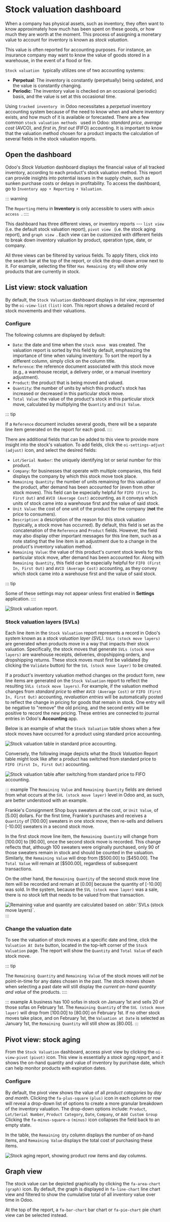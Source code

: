 # Stock valuation dashboard

When a company has physical assets, such as inventory, they often want
to know approximately how much has been spent on these goods, or how
much they are worth at the moment. This process of assigning a monetary
value to account for inventory is known as *stock valuation*.

This value is often reported for accounting purposes. For instance, an
insurance company may want to know the value of goods stored in a
warehouse, in the event of a flood or fire.

`Stock valuation ` typically utilizes one of two accounting systems:

- **Perpetual**: The inventory is constantly (perpetually) being
  updated, and the value is constantly changing.
- **Periodic**: The inventory value is checked on an occasional
  (periodic) basis, and the value is set at this occasional time.

Using
`tracked inventory ` in Odoo necessitates a *perpetual* inventory accounting
system because of the need to know when and where inventory exists, and
how much of it is available or forecasted. There are a few common `stock
valuation methods ` used in Odoo: *standard price*, *average cost* (AVCO), and
*first in, first out* (FIFO) accounting. It is important to know that
the valuation method chosen for a product impacts the calculation of
several fields in the stock valuation reports.

## Open the dashboard

Odoo\'s *Stock Valuation* dashboard displays the financial value of all
tracked inventory, according to each product\'s stock valuation method.
This report can provide insights into potential issues in the supply
chain, such as sunken purchase costs or delays in profitability. To
access the dashboard, go to
`Inventory app ‣ Reporting ‣ Valuation`.

::: warning

The `Reporting` menu in
**Inventory** is only accessible to users with
`admin access `.
::::

This dashboard has three different views, or inventory reports ---
`list view
` (i.e. the default stock valuation report),
`pivot view ` (i.e. the stock aging report), and
`graph view `. Each view can be customized with different fields to break
down inventory valuation by product, operation type, date, or company.

All three views can be filtered by various fields. To apply filters,
click into the search bar at the top of the report, or click the
drop-down arrow next to it. For example, selecting the filter
`Has Remaining Qty` will show only
products that are currently in stock.

## List view: stock valuation 

By default, the `Stock Valuation`
dashboard displays in *list view*, represented by the
`oi-view-list` `(list)` icon. This report shows a detailed record of stock
movements and their valuations.

### Configure

The following columns are displayed by default:

- `Date`: the date and time when the
  `stock move ` was created. The valuation report is sorted by this field
  by default, emphasizing the importance of time when valuing inventory.
  To sort the report by a different column, simply click on the column
  title.
- `Reference`: the reference document
  associated with this stock move (e.g., a warehouse receipt, a delivery
  order, or a manual inventory adjustment).
- `Product`: the product that is
  being moved and valued.
- `Quantity`: the number of units by
  which this product\'s stock has increased or decreased in this
  particular stock move.
- `Total Value`: the value of the
  product\'s stock in this particular stock move, calculated by
  multiplying the `Quantity` and
  `Unit Value`.

::: tip

If a `Reference` document includes
several goods, there will be a separate line item generated on the
report for each good.
::::

There are additional fields that can be added to this view to provide
more insight into the stock\'s valuation. To add fields, click the
`oi-settings-adjust`
`(adjust)` icon, and select the
desired fields:

- `Lot/Serial Number`: the uniquely
  identifying lot or serial number for this product.
- `Company`: for businesses that
  operate with multiple companies, this field displays the company by
  which this stock move took place.
- `Remaining Quantity`: the number of
  units remaining for this valuation of the product, after demand has
  been accounted for (even from other stock moves). This field can be
  especially helpful for `FIFO (First In, First Out)` and `AVCO (Average Cost)`
  accounting, as it conveys which units of stock came into a warehouse
  first and the value of said stock.
- `Unit Value`: the cost of one unit
  of the product for the company (**not** the price to consumers).
- `Description`: a description of the
  reason for this stock valuation (typically, a stock move has
  occurred). By default, this field is set as the concatenation of the
  `Reference` and
  `Product` fields. However, the
  field may also display other important messages for this line item,
  such as a note stating that the line item is an adjustment due to a
  change in the product\'s inventory valuation method.
- `Remaining Value`: the value of
  this product\'s current stock levels for this particular stock move,
  after demand has been accounted for. Along with
  `Remaining Quantity`, this field
  can be especially helpful for
  `FIFO (First In, First Out)` and
  `AVCO (Average Cost)` accounting, as
  they convey which stock came into a warehouse first and the value of
  said stock.

::: tip

Some of these settings may not appear unless first enabled in
**Settings** application.
::::

![Stock valuation report.](aging/stock-valuation-report.png)

### Stock valuation layers (SVLs) 

Each line item in the `Stock Valuation` report represents a record in Odoo\'s system known as a
*stock valuation layer (SVL)*.
`SVLs (stock move layers)` are generated
when products move in a way that impacts their stock valuation.
Specifically, the stock moves that generate
`SVLs (stock move layers)` are warehouse
receipts, deliveries, dropshipping orders, and dropshipping returns.
These stock moves must first be validated (by clicking the
`Validate` button) for the
`SVL (stock move layer)` to be created.

If a product\'s inventory valuation method changes on the product form,
new line items are generated on the `Stock Valuation` report to reflect the resulting
`SVLs (stock move layers)`. For example,
if the valuation method changes from *standard price* to either
`AVCO (Average
Cost)` or
`FIFO (First In, First Out)` accounting,
*revaluation entries* will be automatically posted to reflect the change
in pricing for goods that remain in stock. One entry will be negative to
\"remove\" the old pricing, and the second entry will be positive to
record the new pricing. These entries are connected to journal entries
in Odoo\'s **Accounting** app.

Below is an example of what the `Stock Valuation` table shows when a few stock moves have occurred for a
product using standard price accounting.

![Stock valuation table in standard price accounting.](aging/before-val-method-change.png)

Conversely, the following image depicts what the *Stock Valuation*
Report table might look like after a product has switched from standard
price to `FIFO (First In, First Out)`
accounting.

![Stock valuation table after switching from standard price to FIFO accounting.](aging/after-val-method-change.png)

::: example
The `Remaining Value` and
`Remaining Quantity` fields are
derived from what occurs at the
`SVL (stock move layer)` level in Odoo
and, as such, are better understood with an example.

Frankie\'s Consignment Shop buys sweaters at the cost, or
`Unit Value`, of [5.00]
dollars. For the first time, Frankie\'s purchases and receives a
`Quantity` of [100.00]
sweaters in one stock move, then re-sells and delivers
[-10.00] sweaters in a second stock move.

In the first stock move line item, the
`Remaining Quantity` will change from
[100.00] to [90.00], once the second stock move
is recorded. This change reflects that, although 100 sweaters were
originally purchased, only 90 of those sweaters remain in stock and
should be counted in the valuation. Similarly, the
`Remaining Value` will drop from
[\$500.00] to [\$450.00]. The
`Total Value` will remain at
[\$500.00], regardless of subsequent transactions.

On the other hand, the `Remaining Quantity` of the second stock move line item will be recorded and
remain at [0.00] because the quantity of
[-10.00] was sold. In the system, because the
`SVL (stock move layer)` was a sale,
there is no stock left that needs to be valued from that transaction.

![Remaining value and quantity are calculated based on :abbr:\`SVLs (stock move layers)\`.](aging/remaining-val-quant.png)
:::

### Change the valuation date

To see the valuation of stock moves at a specific date and time, click
the `Valuation At
Date` button, located in the top-left
corner of the `Stock Valuation` page.
The report will show the `Quantity`
and `Total Value` of each stock move.

::: tip

The `Remaining Quantity` and
`Remaining Value` of the stock moves
will *not* be point-in-time for any dates chosen in the past. The stock
moves shown when selecting a past date will still display the *current
on-hand quantity and value* of the products.
::::

::: example
A business has 100 sofas in stock on January 1st and sells 20 of those
sofas on February 1st. The `Remaining Quantity` of the `SVL (stock move layer)` will drop from [100.00] to [80.00]
on February 1st. If no other stock moves take place, and on February
1st, the `Valuation at Date` is
selected as January 1st, the `Remaining Quantity` will still show as [80.00].
:::

## Pivot view: stock aging 

From the `Stock Valuation` dashboard,
access pivot view by clicking the `oi-view-pivot` `(pivot)` icon. This
view is essentially a *stock aging report*, and it shows the on-hand
quantity and value of inventory by purchase date, which can help monitor
products with expiration dates.

### Configure

By default, the pivot view shows the value of all *product categories*
by *day and month*. Clicking the `fa-plus-square` `(plus)` icon in each
column or row will reveal a drop-down list of options to create a more
granular breakdown of the inventory valuation. The drop-down options
include: `Product`,
`Lot/Serial Number`,
`Product Category`,
`Date`, `Company`, or `Add Custom Group` Clicking the `fa-minus-square-o` `(minus)` icon collapses
the field back to an empty state.

In the table, the `Remaining Qty`
column displays the number of on-hand items, and
`Remaining Value` displays the total
cost of purchasing these items.

![Stock aging report, showing product row items and day columns.](aging/stock-aging-report.png)

## Graph view 

The stock value can be depicted graphically by clicking the
`fa-area-chart`
`(graph)` icon. By default, the graph
is displayed in `fa-line-chart` line
chart view and filtered to show the cumulative total of all inventory
value over time in Odoo.

At the top of the report, a `fa-bar-chart` bar chart or `fa-pie-chart`
pie chart view can be selected instead.

